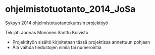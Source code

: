 ohjelmistotuotanto_2014_JoSa
===============================

Syksyn 2014 ohjelmistotuotantokurssin projektityö

Tekijät:
Joonas Mononen
Santtu Koivisto

* Projektityön sisältö kirjoitetaan tässä projektissa annettuun pohjaan
* Älä vaihda tiedostojen nimiä tai numerointia
